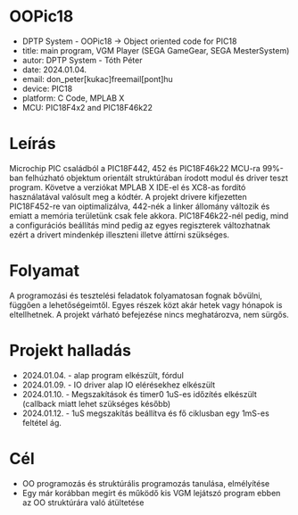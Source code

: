 # OOPic18
* DPTP System - OOPic18 -> Object oriented code for PIC18
* title:       main program, VGM Player (SEGA GameGear, SEGA MesterSystem)
* autor:       DPTP System - Tóth Péter
* date:        2024.01.04.
* email:       don_peter[kukac]freemail[pont]hu
* device:      PIC18
* platform:    C Code, MPLAB X
* MCU:         PIC18F4x2 and PIC18F46k22

# Leírás
Microchip PIC családból a PIC18F442, 452 és PIC18F46k22 MCU-ra 99%-ban felhúzható objektum orientált struktúrában írodott modul és driver teszt program. Követve a verziókat MPLAB X IDE-el és XC8-as fordító használatával valósult meg a kódtér.
A projekt drivere kifjezetten PIC18F452-re van oiptimalizálva, 442-nék a linker állomány változik és emiatt a memória területünk csak fele akkora. PIC18F46k22-nél pedig, mind a configurációs beállítás mind pedig az egyes regiszterek változhatnak ezért 
a drivert mindenkép illeszteni illetve áttírni szükséges. 

# Folyamat
A programozási és tesztelési feladatok folyamatosan fognak bővülni, függően a lehetőségeimtől. Egyes részek közt akár hetek vagy hónapok is eltellhetnek. A projekt várható befejezése nincs meghatározva, nem sürgős.

# Projekt halladás
* 2024.01.04. - alap program elkészült, fórdul
* 2024.01.09. - IO driver alap IO elérésekhez elkészült
* 2024.01.10. - Megszakítások és timer0 1uS-es időzítés elkészült (callback miatt lehet szükséges később)
* 2024.01.12. - 1uS megszakítás beállítva és fő ciklusban egy 1mS-es feltétel ág.

# Cél
* OO programozás és struktúrális programozás tanulása, elmélyítése
* Egy már korábban megírt és működő kis VGM lejátszó program ebben az OO struktúrára való átültetése
